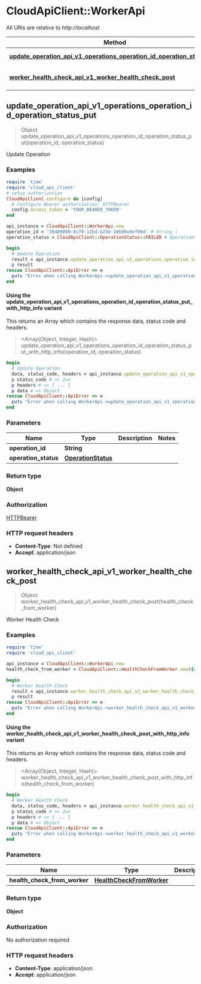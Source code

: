 # CloudApiClient::WorkerApi

All URIs are relative to *http://localhost*

| Method | HTTP request | Description |
| ------ | ------------ | ----------- |
| [**update_operation_api_v1_operations_operation_id_operation_status_put**](WorkerApi.md#update_operation_api_v1_operations_operation_id_operation_status_put) | **PUT** /api/v1/operations/{operation_id}/{operation_status} | Update Operation |
| [**worker_health_check_api_v1_worker_health_check_post**](WorkerApi.md#worker_health_check_api_v1_worker_health_check_post) | **POST** /api/v1/worker/health-check | Worker Health Check |


## update_operation_api_v1_operations_operation_id_operation_status_put

> Object update_operation_api_v1_operations_operation_id_operation_status_put(operation_id, operation_status)

Update Operation

### Examples

```ruby
require 'time'
require 'cloud_api_client'
# setup authorization
CloudApiClient.configure do |config|
  # Configure Bearer authorization: HTTPBearer
  config.access_token = 'YOUR_BEARER_TOKEN'
end

api_instance = CloudApiClient::WorkerApi.new
operation_id = '38400000-8cf0-11bd-b23e-10b96e4ef00d' # String | 
operation_status = CloudApiClient::OperationStatus::FAILED # OperationStatus | 

begin
  # Update Operation
  result = api_instance.update_operation_api_v1_operations_operation_id_operation_status_put(operation_id, operation_status)
  p result
rescue CloudApiClient::ApiError => e
  puts "Error when calling WorkerApi->update_operation_api_v1_operations_operation_id_operation_status_put: #{e}"
end
```

#### Using the update_operation_api_v1_operations_operation_id_operation_status_put_with_http_info variant

This returns an Array which contains the response data, status code and headers.

> <Array(Object, Integer, Hash)> update_operation_api_v1_operations_operation_id_operation_status_put_with_http_info(operation_id, operation_status)

```ruby
begin
  # Update Operation
  data, status_code, headers = api_instance.update_operation_api_v1_operations_operation_id_operation_status_put_with_http_info(operation_id, operation_status)
  p status_code # => 2xx
  p headers # => { ... }
  p data # => Object
rescue CloudApiClient::ApiError => e
  puts "Error when calling WorkerApi->update_operation_api_v1_operations_operation_id_operation_status_put_with_http_info: #{e}"
end
```

### Parameters

| Name | Type | Description | Notes |
| ---- | ---- | ----------- | ----- |
| **operation_id** | **String** |  |  |
| **operation_status** | [**OperationStatus**](.md) |  |  |

### Return type

**Object**

### Authorization

[HTTPBearer](../README.md#HTTPBearer)

### HTTP request headers

- **Content-Type**: Not defined
- **Accept**: application/json


## worker_health_check_api_v1_worker_health_check_post

> Object worker_health_check_api_v1_worker_health_check_post(health_check_from_worker)

Worker Health Check

### Examples

```ruby
require 'time'
require 'cloud_api_client'

api_instance = CloudApiClient::WorkerApi.new
health_check_from_worker = CloudApiClient::HealthCheckFromWorker.new({environment_id: 'environment_id_example', execution_id: 'execution_id_example', message: 'message_example'}) # HealthCheckFromWorker | 

begin
  # Worker Health Check
  result = api_instance.worker_health_check_api_v1_worker_health_check_post(health_check_from_worker)
  p result
rescue CloudApiClient::ApiError => e
  puts "Error when calling WorkerApi->worker_health_check_api_v1_worker_health_check_post: #{e}"
end
```

#### Using the worker_health_check_api_v1_worker_health_check_post_with_http_info variant

This returns an Array which contains the response data, status code and headers.

> <Array(Object, Integer, Hash)> worker_health_check_api_v1_worker_health_check_post_with_http_info(health_check_from_worker)

```ruby
begin
  # Worker Health Check
  data, status_code, headers = api_instance.worker_health_check_api_v1_worker_health_check_post_with_http_info(health_check_from_worker)
  p status_code # => 2xx
  p headers # => { ... }
  p data # => Object
rescue CloudApiClient::ApiError => e
  puts "Error when calling WorkerApi->worker_health_check_api_v1_worker_health_check_post_with_http_info: #{e}"
end
```

### Parameters

| Name | Type | Description | Notes |
| ---- | ---- | ----------- | ----- |
| **health_check_from_worker** | [**HealthCheckFromWorker**](HealthCheckFromWorker.md) |  |  |

### Return type

**Object**

### Authorization

No authorization required

### HTTP request headers

- **Content-Type**: application/json
- **Accept**: application/json

